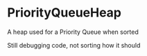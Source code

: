 # PriorityQueueHeap
A heap used for a Priority Queue when sorted

Still debugging code, not sorting how it should
